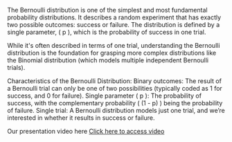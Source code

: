 The Bernoulli distribution is one of the simplest and most fundamental probability distributions. It describes a random experiment that has exactly two possible outcomes: success or failure. The distribution is defined by a single parameter, ( p ), which is the probability of success in one trial.

While it's often described in terms of one trial, understanding the Bernoulli distribution is the foundation for grasping more complex distributions like the Binomial distribution (which models multiple independent Bernoulli trials).

Characteristics of the Bernoulli Distribution:
Binary outcomes: The result of a Bernoulli trial can only be one of two possibilities (typically coded as 1 for success, and 0 for failure).
Single parameter ( p ): The probability of success, with the complementary probability ( (1 - p) ) being the probability of failure.
Single trial: A Bernoulli distribution models just one trial, and we’re interested in whether it results in success or failure.


Our presentation video here
[Click here to access video](https://drive.google.com/file/d/1dy7KyQJqpixtHG69HSUty6meV3Ulde2H/view?usp=sharing)
